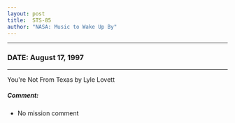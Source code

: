 ```yaml
---
layout: post
title:  STS-85
author: "NASA: Music to Wake Up By"
---
```


----
### DATE: August 17, 1997
----
You're Not From Texas by Lyle Lovett

##### Comment:
* No mission comment
